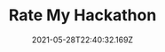 ---
title: Rate My Hackathon
date: "2021-05-28T22:40:32.169Z"
category: web
tags: ['fullstack', 'javascript', 'react', 'mongodb', 'express', 'node']
image: './image.jpg'
github: 'https://rate-my-hackathon.herokuapp.com'
description: "Hackers are able to search for hackathons based on their interests as well as anonymously share their experiences at hackathons they have participated in."
---